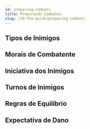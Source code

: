 ```yaml
---
id: preparing-combats
title: Preparando Combates
slug: /10-the-guide/preparing-combats
---
```


## Tipos de Inimigos

## Morais de Combatente

## Iniciativa dos Inimigos

## Turnos de Inimigos

## Regras de Equilíbrio

## Expectativa de Dano